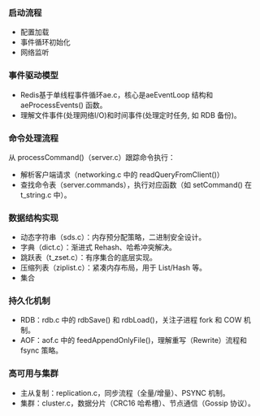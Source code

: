### 启动流程
- 配置加载
- 事件循环初始化
- 网络监听

### 事件驱动模型
- Redis基于单线程事件循环ae.c，核心是aeEventLoop 结构和 aeProcessEvents() 函数。
- 理解文件事件(处理网络I/O)和时间事件(处理定时任务, 如 RDB 备份)。

### 命令处理流程
从 processCommand()（server.c）跟踪命令执行：
- 解析客户端请求（networking.c 中的 readQueryFromClient()）
- 查找命令表（server.commands），执行对应函数（如 setCommand() 在 t_string.c 中）。

### 数据结构实现
- 动态字符串（sds.c）：内存预分配策略，二进制安全设计。
- 字典（dict.c）：渐进式 Rehash、哈希冲突解决。
- 跳跃表（t_zset.c）：有序集合的底层实现。
- 压缩列表（ziplist.c）：紧凑内存布局，用于 List/Hash 等。
- 集合

### 持久化机制
- RDB：rdb.c 中的 rdbSave() 和 rdbLoad()，关注子进程 fork 和 COW 机制。
- AOF：aof.c 中的 feedAppendOnlyFile()，理解重写（Rewrite）流程和 fsync 策略。

### 高可用与集群
- 主从复制：replication.c，同步流程（全量/增量）、PSYNC 机制。
- 集群：cluster.c，数据分片（CRC16 哈希槽）、节点通信（Gossip 协议）。
